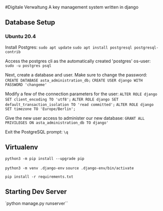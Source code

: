 #Digitale Verwaltung
A key management system written in django

## Database Setup

### Ubuntu 20.4
Install Postgres:
`sudo apt update`
`sudo apt install postgresql postgresql-contrib`

Access the postgres cli as the automatically created 'postgres' os-user:
`sudo -u postgres psql`

Next, create a database and user. Make sure to change the password:
`CREATE DATABASE asta_administration_db;`
`CREATE USER django WITH PASSWORD 'changeme'`

Modify a few of the connection parameters for the user:
`ALTER ROLE django SET client_encoding TO 'utf8';`
`ALTER ROLE django SET default_transaction_isolation TO 'read committed';`
`ALTER ROLE django SET timezone TO 'Europe/Berlin';`

Give the new user access to administer our new database:
`GRANT ALL PRIVILEGES ON asta_administration_db TO django'`

Exit the PostgreSQL prompt:
`\q`



## Virtualenv
`python3 -m pip install --upgrade pip`

`python3 -m venv .django-env`
`source .django-env/bin/activate`

`pip install -r requirements.txt`


## Starting Dev Server
`python manage.py runserver``

